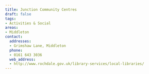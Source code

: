 ```yaml
---
title: Junction Community Centres
draft: false
tags:
- Activities & Social
areas:
- Middleton
contact:
  addresses:
  - Grimshaw Lane, Middleton
  phone:
  - 0161 643 3036
  web_address:
  - http://www.rochdale.gov.uk/library-services/local-libraries/
---
```


